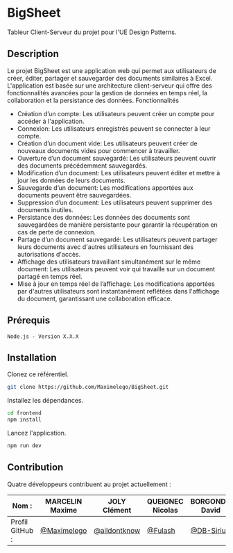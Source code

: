 # BigSheet

Tableur Client-Serveur du projet pour l'UE Design Patterns.

## Description

Le projet BigSheet est une application web qui permet aux utilisateurs de créer, éditer, partager et sauvegarder des documents similaires à Excel. L'application est basée sur une architecture client-serveur qui offre des fonctionnalités avancées pour la gestion de données en temps réel, la collaboration et la persistance des données.
Fonctionnalités

- Création d’un compte: Les utilisateurs peuvent créer un compte pour accéder à l'application.
- Connexion: Les utilisateurs enregistrés peuvent se connecter à leur compte.
- Création d’un document vide: Les utilisateurs peuvent créer de nouveaux documents vides pour commencer à travailler.
- Ouverture d’un document sauvegardé: Les utilisateurs peuvent ouvrir des documents précédemment sauvegardés.
- Modification d’un document: Les utilisateurs peuvent éditer et mettre à jour les données de leurs documents.
- Sauvegarde d’un document: Les modifications apportées aux documents peuvent être sauvegardées.
- Suppression d’un document: Les utilisateurs peuvent supprimer des documents inutiles.
- Persistance des données: Les données des documents sont sauvegardées de manière persistante pour garantir la récupération en cas de perte de connexion.
- Partage d’un document sauvegardé: Les utilisateurs peuvent partager leurs documents avec d'autres utilisateurs en fournissant des autorisations d'accès.
- Affichage des utilisateurs travaillant simultanément sur le même document: Les utilisateurs peuvent voir qui travaille sur un document partagé en temps réel.
- Mise à jour en temps réel de l’affichage: Les modifications apportées par d'autres utilisateurs sont instantanément reflétées dans l'affichage du document, garantissant une collaboration efficace.

## Prérequis
```
Node.js - Version X.X.X
```

## Installation
Clonez ce référentiel.

```bash
git clone https://github.com/Maximelego/BigSheet.git
```

Installez les dépendances.
```bash
cd frontend
npm install
```

Lancez l'application.

```bash
npm run dev
```

## Contribution

Quatre développeurs contribuent au projet actuellement : 

| Nom :           | MARCELIN Maxime                                   | JOLY Clément                                     | QUEIGNEC Nicolas                                 | BORGONDO David                                     |
| --------------- | ------------------------------------------------- | ------------------------------------------------ | ------------------------------------------------ | ------------------------------------------------ |
| Profil GitHub : | [@Maximelego](https://github.com/Maximelego)      | [@aildontknow](https://github.com/@aildontknow)  | [@Fulash](https://github.com/QUEIGNEC) |   [@DB-Sirius](https://github.com/DB-Sirius) | 